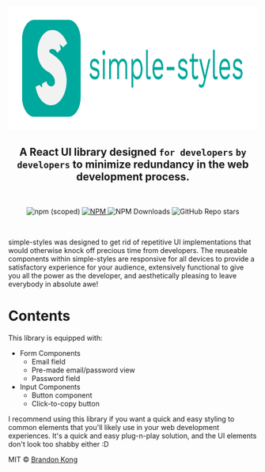 <div align="center">
<a href="https://brandon-kong.github.io/simple-styles/" target="_blank" rel="noopener noreferrer">
<img src='./assets/logo-banner.svg' height='250' />
</a>
</div>

<h2 align="center">
A React UI library designed <code>for developers</code>
<code>by developers</code> to minimize redundancy in the web development process.
</h2>

<br />

<p align="center">
<img alt="npm (scoped)" src="https://img.shields.io/npm/v/@simple-styles/react?color=%2300a99d&label=version&logo=simple-styles" />
  <a href="">
   <img alt="NPM" src="https://img.shields.io/npm/l/@simple-styles/react?color=%2300a99d" />
  </a>
  <img alt="NPM Downloads" src="https://img.shields.io/npm/dm/@simple-styles/react.svg?style=flat&color=%2300a99d" />
 <img alt="GitHub Repo stars" src="https://img.shields.io/github/stars/brandon-kong/simple-styles?color=%2300a99d" />
</p>

<br />

simple-styles was designed to get rid of repetitive UI implementations that would otherwise knock off precious time from developers. The reuseable components within simple-styles are responsive for all devices to provide a satisfactory experience for your audience, extensively functional to give you all the power as the developer, and aesthetically pleasing to leave everybody in absolute awe!


# Contents

This library is equipped with:
<summary>
  <ul>
    <li>
      Form Components
      <ul>
        <li>Email field</li>
        <li>Pre-made email/password view</li>
        <li>Password field</li>       
      </ul>
    </li>
    <li>
      Input Components
      <ul>
        <li>Button component</li>     
        <li>Click-to-copy button</li>
      </ul>
    </li>
  </ul>
</summary>

I recommend using this library if you want a quick and easy styling to common elements that you'll likely use in your web development experiences. It's a quick and easy plug-n-play solution, and the UI elements don't look too shabby either :D

MIT © [Brandon Kong](https://github.com/brandon-kong)